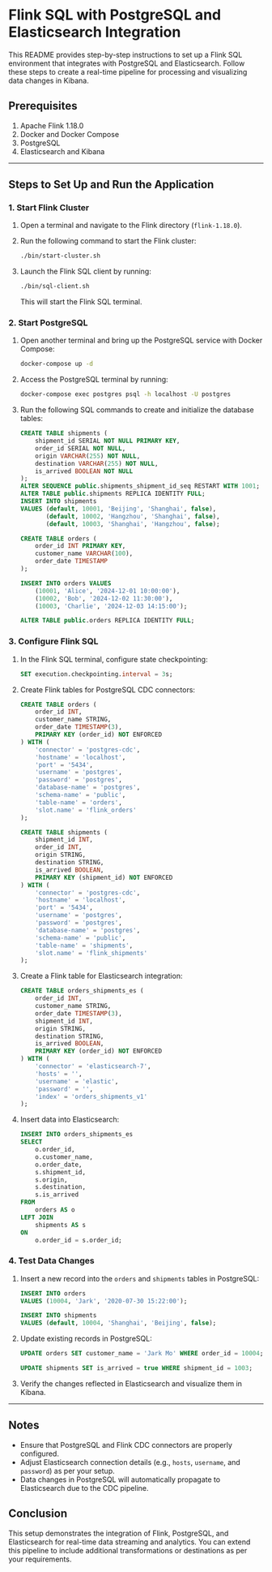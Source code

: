 # Flink SQL with PostgreSQL and Elasticsearch Integration

This README provides step-by-step instructions to set up a Flink SQL environment that integrates with PostgreSQL and Elasticsearch. Follow these steps to create a real-time pipeline for processing and visualizing data changes in Kibana.

## Prerequisites

1. Apache Flink 1.18.0
2. Docker and Docker Compose
3. PostgreSQL
4. Elasticsearch and Kibana

---

## Steps to Set Up and Run the Application

### 1. Start Flink Cluster

1. Open a terminal and navigate to the Flink directory (`flink-1.18.0`).
2. Run the following command to start the Flink cluster:

    ```bash
    ./bin/start-cluster.sh
    ```

3. Launch the Flink SQL client by running:

    ```bash
    ./bin/sql-client.sh
    ```

    This will start the Flink SQL terminal.

### 2. Start PostgreSQL

1. Open another terminal and bring up the PostgreSQL service with Docker Compose:

    ```bash
    docker-compose up -d
    ```

2. Access the PostgreSQL terminal by running:

    ```bash
    docker-compose exec postgres psql -h localhost -U postgres
    ```

3. Run the following SQL commands to create and initialize the database tables:

    ```sql
    CREATE TABLE shipments (
        shipment_id SERIAL NOT NULL PRIMARY KEY,
        order_id SERIAL NOT NULL,
        origin VARCHAR(255) NOT NULL,
        destination VARCHAR(255) NOT NULL,
        is_arrived BOOLEAN NOT NULL
    );
    ALTER SEQUENCE public.shipments_shipment_id_seq RESTART WITH 1001;
    ALTER TABLE public.shipments REPLICA IDENTITY FULL;
    INSERT INTO shipments
    VALUES (default, 10001, 'Beijing', 'Shanghai', false),
           (default, 10002, 'Hangzhou', 'Shanghai', false),
           (default, 10003, 'Shanghai', 'Hangzhou', false);

    CREATE TABLE orders (
        order_id INT PRIMARY KEY,
        customer_name VARCHAR(100),
        order_date TIMESTAMP
    );

    INSERT INTO orders VALUES
        (10001, 'Alice', '2024-12-01 10:00:00'),
        (10002, 'Bob', '2024-12-02 11:30:00'),
        (10003, 'Charlie', '2024-12-03 14:15:00');

    ALTER TABLE public.orders REPLICA IDENTITY FULL;
    ```

### 3. Configure Flink SQL

1. In the Flink SQL terminal, configure state checkpointing:

    ```sql
    SET execution.checkpointing.interval = 3s;
    ```

2. Create Flink tables for PostgreSQL CDC connectors:

    ```sql
    CREATE TABLE orders (
        order_id INT,
        customer_name STRING,
        order_date TIMESTAMP(3),
        PRIMARY KEY (order_id) NOT ENFORCED
    ) WITH (
        'connector' = 'postgres-cdc',
        'hostname' = 'localhost',
        'port' = '5434',
        'username' = 'postgres',
        'password' = 'postgres',
        'database-name' = 'postgres',
        'schema-name' = 'public',
        'table-name' = 'orders',
        'slot.name' = 'flink_orders'
    );

    CREATE TABLE shipments (
        shipment_id INT,
        order_id INT,
        origin STRING,
        destination STRING,
        is_arrived BOOLEAN,
        PRIMARY KEY (shipment_id) NOT ENFORCED
    ) WITH (
        'connector' = 'postgres-cdc',
        'hostname' = 'localhost',
        'port' = '5434',
        'username' = 'postgres',
        'password' = 'postgres',
        'database-name' = 'postgres',
        'schema-name' = 'public',
        'table-name' = 'shipments',
        'slot.name' = 'flink_shipments'
    );
    ```

3. Create a Flink table for Elasticsearch integration:

    ```sql
    CREATE TABLE orders_shipments_es (
        order_id INT,
        customer_name STRING,
        order_date TIMESTAMP(3),
        shipment_id INT,
        origin STRING,
        destination STRING,
        is_arrived BOOLEAN,
        PRIMARY KEY (order_id) NOT ENFORCED
    ) WITH (
        'connector' = 'elasticsearch-7',
        'hosts' = '',
        'username' = 'elastic',
        'password' = '',
        'index' = 'orders_shipments_v1'
    );
    ```

4. Insert data into Elasticsearch:

    ```sql
    INSERT INTO orders_shipments_es
    SELECT
        o.order_id,
        o.customer_name,
        o.order_date,
        s.shipment_id,
        s.origin,
        s.destination,
        s.is_arrived
    FROM
        orders AS o
    LEFT JOIN
        shipments AS s
    ON
        o.order_id = s.order_id;
    ```

### 4. Test Data Changes

1. Insert a new record into the `orders` and `shipments` tables in PostgreSQL:

    ```sql
    INSERT INTO orders
    VALUES (10004, 'Jark', '2020-07-30 15:22:00');

    INSERT INTO shipments
    VALUES (default, 10004, 'Shanghai', 'Beijing', false);
    ```

2. Update existing records in PostgreSQL:

    ```sql
    UPDATE orders SET customer_name = 'Jark Mo' WHERE order_id = 10004;

    UPDATE shipments SET is_arrived = true WHERE shipment_id = 1003;
    ```

3. Verify the changes reflected in Elasticsearch and visualize them in Kibana.

---

## Notes

- Ensure that PostgreSQL and Flink CDC connectors are properly configured.
- Adjust Elasticsearch connection details (e.g., `hosts`, `username`, and `password`) as per your setup.
- Data changes in PostgreSQL will automatically propagate to Elasticsearch due to the CDC pipeline.

## Conclusion

This setup demonstrates the integration of Flink, PostgreSQL, and Elasticsearch for real-time data streaming and analytics. You can extend this pipeline to include additional transformations or destinations as per your requirements.

